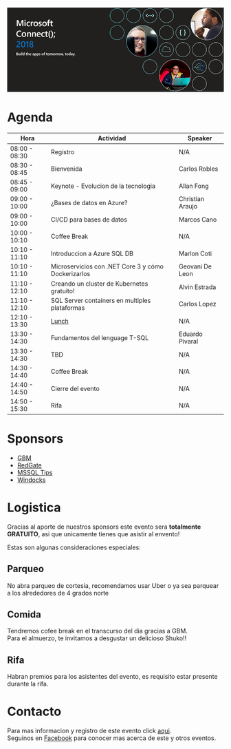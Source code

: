 ![Header](images/header.jpg)

# Agenda


Hora | Actividad | Speaker
--- | --- | --- 
08:00 - 08:30 | Registro | N/A
08:30 - 08:45 | Bienvenida | Carlos Robles
08:45 - 09:00 | Keynote - Evolucion de la tecnologia | Allan Fong
09:00 - 10:00 | ¿Bases de datos en Azure? | Christian Araujo
09:00 - 10:00 | CI/CD para bases de datos | Marcos Cano
10:00 - 10:10 | Coffee Break | N/A
10:10 - 11:10 | Introduccion a Azure SQL DB | Marlon Coti
10:10 - 11:10 | Microservicios con .NET Core 3 y cómo Dockerizarlos | Geovani De Leon
11:10 - 12:10 | Creando un cluster de Kubernetes gratuito! | Alvin Estrada
11:10 - 12:10 | SQL Server containers en multiples plataformas | Carlos Lopez
12:10 - 13:30 | [Lunch](#Comida) | N/A
13:30 - 14:30 | Fundamentos del lenguage T-SQL | Eduardo Pivaral
13:30 - 14:30 | TBD | N/A
14:30 - 14:40 | Coffee Break | N/A
14:40 - 14:50 | Cierre del evento | N/A
14:50 - 15:30 | Rifa | N/A

# Sponsors

* [GBM]()
* [RedGate]()
* [MSSQL Tips]()
* [Windocks]()

# Logistica

Gracias al aporte de nuestros sponsors este evento sera **totalmente GRATUITO**, asi que unicamente tienes que asistir al envento!

Estas son algunas consideraciones especiales:

## Parqueo
No abra parqueo de cortesia, recomendamos usar Uber o ya sea parquear a los alrededores de 4 grados norte

## Comida
Tendremos cofee break en el transcurso del dia gracias a GBM.  
Para el almuerzo, te invitamos a desgustar un delicioso Shuko!!

## Rifa
Habran premios para los asistentes del evento, es requisito estar presente durante la rifa.

# Contacto
Para mas informacion y registro de este evento click [aqui](https://www.eventbrite.ca/e/modern-migration-tour-2019-guatemala-tickets-61944098466).  
Seguinos en [Facebook](https://www.facebook.com/groups/gtssug/) para conocer mas acerca de este y otros eventos.
